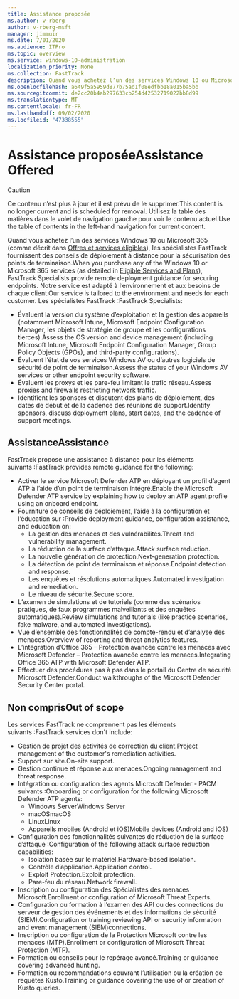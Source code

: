```yaml
---
title: Assistance proposée
ms.author: v-rberg
author: v-rberg-msft
manager: jimmuir
ms.date: 7/01/2020
ms.audience: ITPro
ms.topic: overview
ms.service: windows-10-administration
localization_priority: None
ms.collection: FastTrack
description: Quand vous achetez l’un des services Windows 10 ou Microsoft 365, les spécialistes FastTrack fournissent des conseils de déploiement à distance pour la sécurisation des points de terminaison. Notre service est adapté à l’environnement et aux besoins de chaque client.
ms.openlocfilehash: a649f5a5959d877b75ad1f08edfbb18a015ba5bb
ms.sourcegitcommit: de2cc20b4ab297633cb254d42532719022bb8d99
ms.translationtype: MT
ms.contentlocale: fr-FR
ms.lasthandoff: 09/02/2020
ms.locfileid: "47338555"
---
```

# <a name="assistance-offered"></a><span data-ttu-id="3818a-104">Assistance proposée</span><span class="sxs-lookup"><span data-stu-id="3818a-104">Assistance Offered</span></span>  

> [!CAUTION]
> <span data-ttu-id="3818a-105">Ce contenu n’est plus à jour et il est prévu de le supprimer.</span><span class="sxs-lookup"><span data-stu-id="3818a-105">This content is no longer current and is scheduled for removal.</span></span> <span data-ttu-id="3818a-106">Utilisez la table des matières dans le volet de navigation gauche pour voir le contenu actuel.</span><span class="sxs-lookup"><span data-stu-id="3818a-106">Use the table of contents in the left-hand navigation for current content.</span></span>

<span data-ttu-id="3818a-107">Quand vous achetez l’un des services Windows 10 ou Microsoft 365 (comme décrit dans [Offres et services éligibles](M365-eligible-services-and-plans.md)), les spécialistes FastTrack fournissent des conseils de déploiement à distance pour la sécurisation des points de terminaison.</span><span class="sxs-lookup"><span data-stu-id="3818a-107">When you purchase any of the Windows 10 or Microsoft 365 services (as detailed in [Eligible Services and Plans](M365-eligible-services-and-plans.md)), FastTrack Specialists provide remote deployment guidance for securing endpoints.</span></span> <span data-ttu-id="3818a-108">Notre service est adapté à l’environnement et aux besoins de chaque client.</span><span class="sxs-lookup"><span data-stu-id="3818a-108">Our service is tailored to the environment and needs for each customer.</span></span> <span data-ttu-id="3818a-109">Les spécialistes FastTrack :</span><span class="sxs-lookup"><span data-stu-id="3818a-109">FastTrack Specialists:</span></span>
- <span data-ttu-id="3818a-110">Évaluent la version du système d’exploitation et la gestion des appareils (notamment Microsoft Intune, Microsoft Endpoint Configuration Manager, les objets de stratégie de groupe et les configurations tierces).</span><span class="sxs-lookup"><span data-stu-id="3818a-110">Assess the OS version and device management (including Microsoft Intune, Microsoft Endpoint Configuration Manager, Group Policy Objects (GPOs), and third-party configurations).</span></span>
- <span data-ttu-id="3818a-111">Évaluent l’état de vos services Windows AV ou d’autres logiciels de sécurité de point de terminaison.</span><span class="sxs-lookup"><span data-stu-id="3818a-111">Assess the status of your Windows AV services or other endpoint security software.</span></span>
- <span data-ttu-id="3818a-112">Évaluent les proxys et les pare-feu limitant le trafic réseau.</span><span class="sxs-lookup"><span data-stu-id="3818a-112">Assess proxies and firewalls restricting network traffic.</span></span>
- <span data-ttu-id="3818a-113">Identifient les sponsors et discutent des plans de déploiement, des dates de début et de la cadence des réunions de support.</span><span class="sxs-lookup"><span data-stu-id="3818a-113">Identify sponsors, discuss deployment plans, start dates, and the cadence of support meetings.</span></span>

## <a name="assistance"></a><span data-ttu-id="3818a-114">Assistance</span><span class="sxs-lookup"><span data-stu-id="3818a-114">Assistance</span></span>

<span data-ttu-id="3818a-115">FastTrack propose une assistance à distance pour les éléments suivants :</span><span class="sxs-lookup"><span data-stu-id="3818a-115">FastTrack provides remote guidance for the following:</span></span>
- <span data-ttu-id="3818a-116">Activer le service Microsoft Defender ATP en déployant un profil d’agent ATP à l’aide d’un point de terminaison intégré.</span><span class="sxs-lookup"><span data-stu-id="3818a-116">Enable the Microsoft Defender ATP service by explaining how to deploy an ATP agent profile using an onboard endpoint.</span></span>
- <span data-ttu-id="3818a-117">Fourniture de conseils de déploiement, l’aide à la configuration et l’éducation sur :</span><span class="sxs-lookup"><span data-stu-id="3818a-117">Provide deployment guidance, configuration assistance, and education on:</span></span>
    - <span data-ttu-id="3818a-118">La gestion des menaces et des vulnérabilités.</span><span class="sxs-lookup"><span data-stu-id="3818a-118">Threat and vulnerability management.</span></span>
    - <span data-ttu-id="3818a-119">La réduction de la surface d’attaque.</span><span class="sxs-lookup"><span data-stu-id="3818a-119">Attack surface reduction.</span></span>
    - <span data-ttu-id="3818a-120">La nouvelle génération de protection.</span><span class="sxs-lookup"><span data-stu-id="3818a-120">Next-generation protection.</span></span>
    - <span data-ttu-id="3818a-121">La détection de point de terminaison et réponse.</span><span class="sxs-lookup"><span data-stu-id="3818a-121">Endpoint detection and response.</span></span>
    - <span data-ttu-id="3818a-122">Les enquêtes et résolutions automatiques.</span><span class="sxs-lookup"><span data-stu-id="3818a-122">Automated investigation and remediation.</span></span>
    - <span data-ttu-id="3818a-123">Le niveau de sécurité.</span><span class="sxs-lookup"><span data-stu-id="3818a-123">Secure score.</span></span>
- <span data-ttu-id="3818a-124">L’examen de simulations et de tutoriels (comme des scénarios pratiques, de faux programmes malveillants et des enquêtes automatiques).</span><span class="sxs-lookup"><span data-stu-id="3818a-124">Review simulations and tutorials (like practice scenarios, fake malware, and automated investigations).</span></span>
- <span data-ttu-id="3818a-125">Vue d’ensemble des fonctionnalités de compte-rendu et d’analyse des menaces.</span><span class="sxs-lookup"><span data-stu-id="3818a-125">Overview of reporting and threat analytics features.</span></span>
- <span data-ttu-id="3818a-126">L’intégration d’Office 365 – Protection avancée contre les menaces avec Microsoft Defender – Protection avancée contre les menaces.</span><span class="sxs-lookup"><span data-stu-id="3818a-126">Integrating Office 365 ATP with Microsoft Defender ATP.</span></span>
- <span data-ttu-id="3818a-127">Effectuer des procédures pas à pas dans le portail du Centre de sécurité Microsoft Defender.</span><span class="sxs-lookup"><span data-stu-id="3818a-127">Conduct walkthroughs of the Microsoft Defender Security Center portal.</span></span>

## <a name="out-of-scope"></a><span data-ttu-id="3818a-128">Non compris</span><span class="sxs-lookup"><span data-stu-id="3818a-128">Out of scope</span></span>

<span data-ttu-id="3818a-129">Les services FastTrack ne comprennent pas les éléments suivants :</span><span class="sxs-lookup"><span data-stu-id="3818a-129">FastTrack services don't include:</span></span>
- <span data-ttu-id="3818a-130">Gestion de projet des activités de correction du client.</span><span class="sxs-lookup"><span data-stu-id="3818a-130">Project management of the customer's remediation activities.</span></span>
- <span data-ttu-id="3818a-131">Support sur site.</span><span class="sxs-lookup"><span data-stu-id="3818a-131">On-site support.</span></span>
- <span data-ttu-id="3818a-132">Gestion continue et réponse aux menaces.</span><span class="sxs-lookup"><span data-stu-id="3818a-132">Ongoing management and threat response.</span></span>
- <span data-ttu-id="3818a-133">Intégration ou configuration des agents Microsoft Defender - PACM suivants :</span><span class="sxs-lookup"><span data-stu-id="3818a-133">Onboarding or configuration for the following Microsoft Defender ATP agents:</span></span>
   - <span data-ttu-id="3818a-134">Windows Server</span><span class="sxs-lookup"><span data-stu-id="3818a-134">Windows Server</span></span>
   - <span data-ttu-id="3818a-135">macOS</span><span class="sxs-lookup"><span data-stu-id="3818a-135">macOS</span></span>
   - <span data-ttu-id="3818a-136">Linux</span><span class="sxs-lookup"><span data-stu-id="3818a-136">Linux</span></span>
   - <span data-ttu-id="3818a-137">Appareils mobiles (Android et iOS)</span><span class="sxs-lookup"><span data-stu-id="3818a-137">Mobile devices (Android and iOS)</span></span>
- <span data-ttu-id="3818a-138">Configuration des fonctionnalités suivantes de réduction de la surface d’attaque :</span><span class="sxs-lookup"><span data-stu-id="3818a-138">Configuration of the following attack surface reduction capabilities:</span></span>
    - <span data-ttu-id="3818a-139">Isolation basée sur le matériel.</span><span class="sxs-lookup"><span data-stu-id="3818a-139">Hardware-based isolation.</span></span>
    - <span data-ttu-id="3818a-140">Contrôle d’application.</span><span class="sxs-lookup"><span data-stu-id="3818a-140">Application control.</span></span>
    - <span data-ttu-id="3818a-141">Exploit Protection.</span><span class="sxs-lookup"><span data-stu-id="3818a-141">Exploit protection.</span></span>
    - <span data-ttu-id="3818a-142">Pare-feu du réseau.</span><span class="sxs-lookup"><span data-stu-id="3818a-142">Network firewall.</span></span>
- <span data-ttu-id="3818a-143">Inscription ou configuration des Spécialistes des menaces Microsoft.</span><span class="sxs-lookup"><span data-stu-id="3818a-143">Enrollment or configuration of Microsoft Threat Experts.</span></span>
- <span data-ttu-id="3818a-144">Configuration ou formation à l’examen des API ou des connections du serveur de gestion des événements et des informations de sécurité (SIEM).</span><span class="sxs-lookup"><span data-stu-id="3818a-144">Configuration or training reviewing API or security information and event management (SIEM)connections.</span></span>
- <span data-ttu-id="3818a-145">Inscription ou configuration de la Protection Microsoft contre les menaces (MTP).</span><span class="sxs-lookup"><span data-stu-id="3818a-145">Enrollment or configuration of Microsoft Threat Protection (MTP).</span></span>
- <span data-ttu-id="3818a-146">Formation ou conseils pour le repérage avancé.</span><span class="sxs-lookup"><span data-stu-id="3818a-146">Training or guidance covering advanced hunting.</span></span>
- <span data-ttu-id="3818a-147">Formation ou recommandations couvrant l’utilisation ou la création de requêtes Kusto.</span><span class="sxs-lookup"><span data-stu-id="3818a-147">Training or guidance covering the use of or creation of Kusto queries.</span></span>

